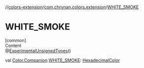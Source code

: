 //[colors-extension](../../index.md)/[com.chrynan.colors.extension](index.md)/[WHITE_SMOKE](-w-h-i-t-e_-s-m-o-k-e.md)



# WHITE_SMOKE  
[common]  
Content  
@[ExperimentalUnsignedTypes](https://kotlinlang.org/api/latest/jvm/stdlib/kotlin/-experimental-unsigned-types/index.html)()  
  
val [Color.Companion](../../../colors-core/colors-core/com.chrynan.colors/-color/-companion/index.md).[WHITE_SMOKE](-w-h-i-t-e_-s-m-o-k-e.md): [HexadecimalColor](../../../colors-core/colors-core/com.chrynan.colors/-hexadecimal-color/index.md)  




